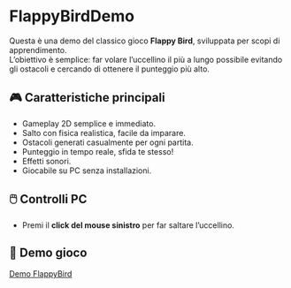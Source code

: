 # FlappyBirdDemo

Questa è una demo del classico gioco **Flappy Bird**, sviluppata per scopi di apprendimento.  
L’obiettivo è semplice: far volare l’uccellino il più a lungo possibile evitando gli ostacoli e cercando di ottenere il punteggio più alto.

## 🎮 Caratteristiche principali
- Gameplay 2D semplice e immediato.  
- Salto con fisica realistica, facile da imparare.  
- Ostacoli generati casualmente per ogni partita.  
- Punteggio in tempo reale, sfida te stesso!  
- Effetti sonori.  
- Giocabile su PC senza installazioni.  

## 🖱️ Controlli PC
- Premi il **click del mouse sinistro** per far saltare l’uccellino.  

## 🎯 Demo gioco
[Demo FlappyBird](https://fanzio.github.io/FlappyBirdDemo/)

